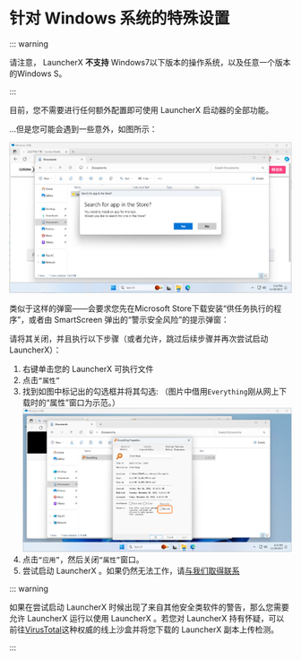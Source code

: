 # 针对 Windows 系统的特殊设置

::: warning

请注意， LauncherX  **不支持** Windows7以下版本的操作系统，以及任意一个版本的Windows S。

:::

目前，您不需要进行任何额外配置即可使用  LauncherX  启动器的全部功能。

…但是您可能会遇到一些意外，如图所示：

![exception](./../../../../public/img/lxguide/perOsSetup/windows-exception.png)

类似于这样的弹窗——会要求您先在Microsoft Store下载安装“供任务执行的程序”，或者由 SmartScreen 弹出的“警示安全风险”的提示弹窗：

请将其关闭，并且执行以下步骤（或者允许，跳过后续步骤并再次尝试启动 LauncherX）：

1. 右键单击您的 LauncherX 可执行文件
2. 点击`“属性”`
3. 找到如图中标记出的勾选框并将其勾选: （图片中借用`Everything`刚从网上下载时的“属性”窗口为示范。）![checkbox.png](./../../../../public/img/lxguide/perOsSetup/checkbox.png)
4. 点击`“应用”`，然后关闭`“属性”`窗口。
5. 尝试启动 LauncherX 。如果仍然无法工作，请[与我们取得联系](/zhCN/guide/contact)



::: warning

如果在尝试启动 LauncherX 时候出现了来自其他安全类软件的警告，那么您需要允许 LauncherX 运行以使用 LauncherX 。若您对 LauncherX 持有怀疑，可以前往[VirusTotal](www.virustotal.com)这种权威的线上沙盒并将您下载的 LauncherX 副本上传检测。

:::